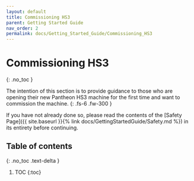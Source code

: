 ```yaml
---
layout: default
title: Commissioning HS3
parent: Getting Started Guide
nav_order: 2
permalink: docs/Getting_Started_Guide/Commissioning_HS3
---
```


# Commissioning HS3
{: .no_toc }

The intention of this section is to provide guidance to those who are opening their new Pantheon HS3 machine for the first time and want to commission the machine.
{: .fs-6 .fw-300 }

If you have not already done so, please read the contents of the [Safety Page]({{ site.baseurl }}{% link docs/GettingStartedGuide/Safety.md %}) in its entirety before continuing.

## Table of contents
{: .no_toc .text-delta }

1. TOC
{:toc}



